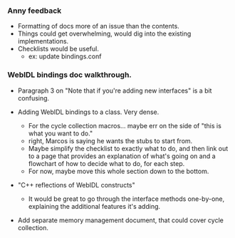 ### Anny feedback
- Formatting of docs more of an issue than the contents.
- Things could get overwhelming, would dig into the existing implementations.
- Checklists would be useful.
  - ex: update bindings.conf

### WebIDL bindings doc walkthrough.
- Paragraph 3 on "Note that if you're adding new interfaces" is a bit confusing.
- Adding WebIDL bindings to a class.  Very dense.
  - For the cycle collection macros... maybe err on the side of "this is what
    you want to do."
  - right, Marcos is saying he wants the stubs to start from.
  - Maybe simplify the checklist to exactly what to do, and then link out to
    a page that provides an explanation of what's going on and a flowchart of
    how to decide what to do, for each step.
  - For now, maybe move this whole section down to the bottom.
- "C++ reflections of WebIDL constructs"
  - It would be great to go through the interface methods one-by-one, explaining
    the additional features it's adding.

- Add separate memory management document, that could cover cycle collection.
